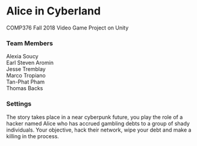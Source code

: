 # Alice in Cyberland
COMP376 Fall 2018 Video Game Project on Unity    
### Team Members
Alexia Soucy  
Earl Steven Aromin  
Jesse Tremblay  
Marco Tropiano  
Tan-Phat Pham  
Thomas Backs  
### Settings
The story takes place in a  near cyberpunk future, you play the role of a hacker named Alice who has accrued gambling debts to a group of shady individuals. Your objective, hack their network, wipe your debt and make a  killing in the process.
